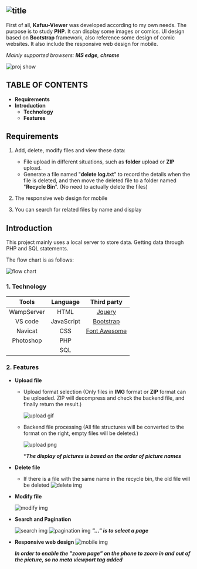 
![title](https://i.imgur.com/DsKfxsn.png)
---
First of all, **Kafuu-Viewer** was developed according to my own needs. The purpose is to study **PHP**.  It can display some images or comics. UI design based on **Bootstrap** framework, also reference some design of comic websites. It also include the responsive web design for mobile.

*Mainly supported browsers: **MS edge**, **chrome***

![proj show](https://i.imgur.com/wxK5IZ5.png)

## TABLE OF CONTENTS
* **Requirements**
* **Introduction**
  * **Technology**
  * **Features**
  
## Requirements
1. Add, delete, modify files and view these data:
    * File upload in different situations, such as **folder** upload or **ZIP** upload.
    * Generate a file named "**delete log.txt**" to record the details when the file is deleted, and then move the deleted file to a folder named "**Recycle Bin**". (No need to actually delete the files)
    
2. The responsive web design for mobile

3. You can search for related files by name and display

## Introduction
This project mainly uses a local server to store data. Getting data through PHP and SQL statements. 

The flow chart is as follows:

![flow chart](https://i.imgur.com/3SQy5Wm.png)

### 1. Technology
  |   Tools    |  Language  | Third party                               |
  |:----------:|:----------:|:-----------------------------------------:|
  | WampServer |    HTML    | [Jquery](https://jquery.com/)             |
  |  VS code   | JavaScript | [Bootstrap](https://getbootstrap.com/)    |
  |  Navicat   |    CSS     | [Font Awesome](https://fontawesome.com/)  |
  | Photoshop  |    PHP     |                                           |
  |            |    SQL     |                                           |

###  2. Features
* **Upload file**

  * Upload format selection (Only files in **IMG** format or **ZIP** format can be uploaded. ZIP will decompress and check the backend file, and finally return the result.)
  
    ![upload gif](https://i.imgur.com/EEzjnt2.gif)

  * Backend file processing (All file structures will be converted to the format on the right, empty files will be deleted.)
  
    ![upload png](https://i.imgur.com/zUHy4rz.png)
    
      ****The display of pictures is based on the order of picture names***
  
* **Delete file**
  * If there is a file with the same name in the recycle bin, the old file will be deleted
  ![delete img](https://i.imgur.com/IdzPkJ1.png)
  
* **Modify file**

  ![modify img](https://i.imgur.com/6CsXJLP.png)
  
* **Search and Pagination**
  
  ![search img](https://i.imgur.com/cvXfBCx.gif)
  ![pagination img](https://i.imgur.com/5bpSS5B.gif)
  ***"..." is to select a page***
  
* **Responsive web design**
  ![mobile img](https://i.imgur.com/YlcxG3Z.png)
  
  ***In order to enable the "zoom page" on the phone to zoom in and out of the picture,  so no meta viewport tag added***

